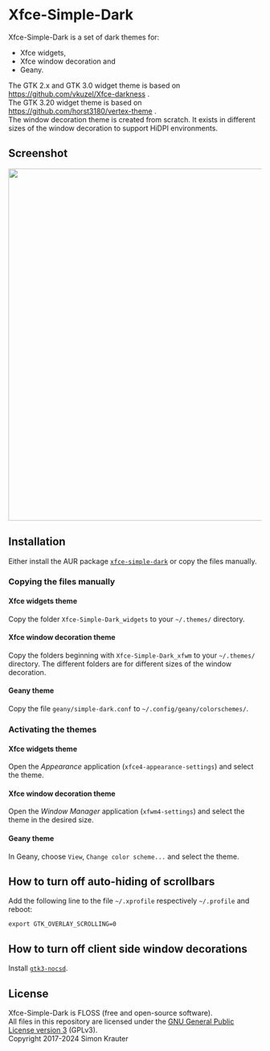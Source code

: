 Xfce-Simple-Dark
================

Xfce-Simple-Dark is a set of dark themes for:
- Xfce widgets,
- Xfce window decoration and
- Geany.<br>

The GTK 2.x and GTK 3.0 widget theme is based on https://github.com/vkuzel/Xfce-darkness .<br>
The GTK 3.20 widget theme is based on https://github.com/horst3180/vertex-theme .<br>
The window decoration theme is created from scratch. It exists in different sizes of the window decoration to support HiDPI environments.


Screenshot
------------

<a href="https://github.com/trustable-code/Xfce-Simple-Dark/blob/master/screenshot.png"><img src="https://raw.githubusercontent.com/trustable-code/Xfce-Simple-Dark/master/screenshot.png" width="700"></a>


Installation
------------

Either install the AUR package [`xfce-simple-dark`](https://aur.archlinux.org/packages/xfce-simple-dark/) or copy the files manually.


### Copying the files manually

#### Xfce widgets theme

Copy the folder `Xfce-Simple-Dark_widgets` to your `~/.themes/` directory.

#### Xfce window decoration theme

Copy the folders beginning with `Xfce-Simple-Dark_xfwm` to your `~/.themes/` directory. The different folders are for different sizes of the window decoration.

#### Geany theme

Copy the file `geany/simple-dark.conf` to `~/.config/geany/colorschemes/`.


### Activating the themes

#### Xfce widgets theme

Open the *Appearance* application (`xfce4-appearance-settings`) and select the theme.

#### Xfce window decoration theme

Open the *Window Manager* application (`xfwm4-settings`) and select the theme in the desired size.

#### Geany theme

In Geany, choose `View`, `Change color scheme...` and select the theme.


How to turn off auto-hiding of scrollbars
-----------------------------------------

Add the following line to the file `~/.xprofile` respectively `~/.profile` and reboot:

`export GTK_OVERLAY_SCROLLING=0`


How to turn off client side window decorations
----------------------------------------------

Install [`gtk3-nocsd`](https://github.com/PCMan/gtk3-nocsd).


License
-------

Xfce-Simple-Dark is FLOSS (free and open-source software).<br>
All files in this repository are licensed under the [GNU General Public License version 3](https://opensource.org/licenses/GPL-3.0) (GPLv3).<br>
Copyright 2017-2024 Simon Krauter
